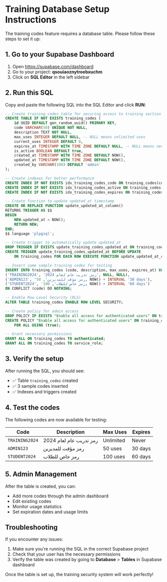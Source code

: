 # Training Database Setup Instructions

The training codes feature requires a database table. Please follow these steps to set it up:

## 1. Go to your Supabase Dashboard

1. Open https://supabase.com/dashboard
2. Go to your project: **qsouiaoznytroebxuchm**
3. Click on **SQL Editor** in the left sidebar

## 2. Run this SQL

Copy and paste the following SQL into the SQL Editor and click **RUN**:

```sql
-- Create training codes table for securing access to training section
CREATE TABLE IF NOT EXISTS training_codes (
    id UUID DEFAULT gen_random_uuid() PRIMARY KEY,
    code VARCHAR(50) UNIQUE NOT NULL,
    description TEXT NOT NULL,
    max_uses INTEGER DEFAULT NULL, -- NULL means unlimited uses
    current_uses INTEGER DEFAULT 0,
    expires_at TIMESTAMP WITH TIME ZONE DEFAULT NULL, -- NULL means never expires
    is_active BOOLEAN DEFAULT true,
    created_at TIMESTAMP WITH TIME ZONE DEFAULT NOW(),
    updated_at TIMESTAMP WITH TIME ZONE DEFAULT NOW(),
    created_by VARCHAR(100) DEFAULT 'admin'
);

-- Create indexes for better performance
CREATE INDEX IF NOT EXISTS idx_training_codes_code ON training_codes(code);
CREATE INDEX IF NOT EXISTS idx_training_codes_active ON training_codes(is_active);
CREATE INDEX IF NOT EXISTS idx_training_codes_expires ON training_codes(expires_at);

-- Create function to update updated_at timestamp
CREATE OR REPLACE FUNCTION update_updated_at_column()
RETURNS TRIGGER AS $$
BEGIN
    NEW.updated_at = NOW();
    RETURN NEW;
END;
$$ language 'plpgsql';

-- Create trigger to automatically update updated_at
DROP TRIGGER IF EXISTS update_training_codes_updated_at ON training_codes;
CREATE TRIGGER update_training_codes_updated_at BEFORE UPDATE
    ON training_codes FOR EACH ROW EXECUTE FUNCTION update_updated_at_column();

-- Insert some sample training codes for testing
INSERT INTO training_codes (code, description, max_uses, expires_at) VALUES
('TRAINING2024', 'رمز تدريب عام لعام 2024', NULL, NULL),
('ADMIN123', 'رمز مؤقت للمديرين', 50, NOW() + INTERVAL '30 days'),
('STUDENT2024', 'رمز خاص للطلاب', 100, NOW() + INTERVAL '60 days')
ON CONFLICT (code) DO NOTHING;

-- Enable Row Level Security (RLS)
ALTER TABLE training_codes ENABLE ROW LEVEL SECURITY;

-- Create policy for admin access
DROP POLICY IF EXISTS "Enable all access for authenticated users" ON training_codes;
CREATE POLICY "Enable all access for authenticated users" ON training_codes
    FOR ALL USING (true);

-- Grant necessary permissions
GRANT ALL ON training_codes TO authenticated;
GRANT ALL ON training_codes TO service_role;
```

## 3. Verify the setup

After running the SQL, you should see:
- ✅ Table `training_codes` created
- ✅ 3 sample codes inserted
- ✅ Indexes and triggers created

## 4. Test the codes

The following codes are now available for testing:

| Code | Description | Max Uses | Expires |
|------|-------------|----------|---------|
| `TRAINING2024` | رمز تدريب عام لعام 2024 | Unlimited | Never |
| `ADMIN123` | رمز مؤقت للمديرين | 50 uses | 30 days |
| `STUDENT2024` | رمز خاص للطلاب | 100 uses | 60 days |

## 5. Admin Management

After the table is created, you can:
- Add more codes through the admin dashboard
- Edit existing codes
- Monitor usage statistics
- Set expiration dates and usage limits

## Troubleshooting

If you encounter any issues:
1. Make sure you're running the SQL in the correct Supabase project
2. Check that your user has the necessary permissions
3. Verify the table was created by going to **Database** > **Tables** in Supabase dashboard

Once the table is set up, the training security system will work perfectly!